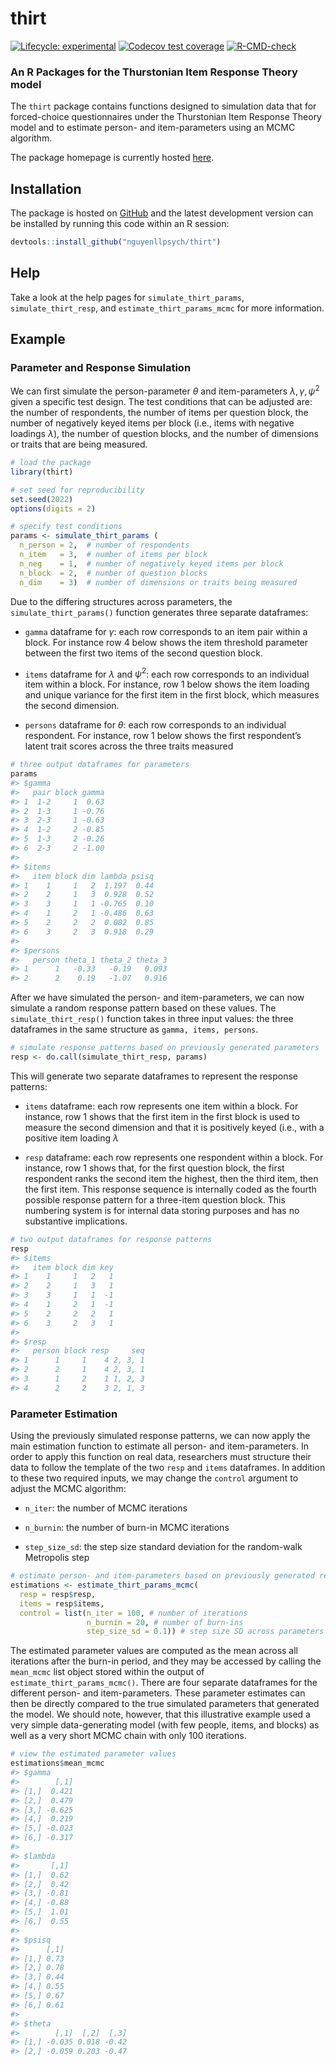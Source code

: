 
<!-- README.md is generated from README.Rmd. Please edit that file -->

# thirt

<!-- badges: start -->

[![Lifecycle:
experimental](https://img.shields.io/badge/lifecycle-experimental-orange.svg)](https://lifecycle.r-lib.org/articles/stages.html#experimental)
[![Codecov test
coverage](https://codecov.io/gh/nguyenllpsych/thirt/branch/main/graph/badge.svg)](https://codecov.io/gh/nguyenllpsych/thirt?branch=main)
[![R-CMD-check](https://github.com/nguyenllpsych/thirt/workflows/R-CMD-check/badge.svg)](https://github.com/nguyenllpsych/thirt/actions)

<!-- badges: end -->

### An R Packages for the Thurstonian Item Response Theory model

The `thirt` package contains functions designed to simulation data that
for forced-choice questionnaires under the Thurstonian Item Response
Theory model and to estimate person- and item-parameters using an MCMC
algorithm.  

The package homepage is currently hosted
[here](https://nguyenllpsych.github.io/thirt/index.html).

## Installation

The package is hosted on
[GitHub](https://www.github.com/nguyenllpsych/thirt) and the latest
development version can be installed by running this code within an R
session:

``` r
devtools::install_github("nguyenllpsych/thirt")
```

## Help

Take a look at the help pages for `simulate_thirt_params`,
`simulate_thirt_resp`, and `estimate_thirt_params_mcmc` for more
information.

## Example

### Parameter and Response Simulation

We can first simulate the person-parameter $\theta$ and item-parameters
$\lambda, \gamma, \psi^2$ given a specific test design. The test
conditions that can be adjusted are: the number of respondents, the
number of items per question block, the number of negatively keyed items
per block (i.e., items with negative loadings $\lambda$), the number of
question blocks, and the number of dimensions or traits that are being
measured.

``` r
# load the package
library(thirt)

# set seed for reproducibility
set.seed(2022)
options(digits = 2)

# specify test conditions
params <- simulate_thirt_params (
  n_person = 2,  # number of respondents
  n_item   = 3,  # number of items per block
  n_neg    = 1,  # number of negatively keyed items per block
  n_block  = 2,  # number of question blocks
  n_dim    = 3)  # number of dimensions or traits being measured
```

Due to the differing structures across parameters, the
`simulate_thirt_params()` function generates three separate dataframes:

- `gamma` dataframe for $\gamma$: each row corresponds to an item pair
  within a block. For instance row 4 below shows the item threshold
  parameter between the first two items of the second question block.

- `items` dataframe for $\lambda$ and $\psi^2$: each row corresponds to
  an individual item within a block. For instance, row 1 below shows the
  item loading and unique variance for the first item in the first
  block, which measures the second dimension.

- `persons` dataframe for $\theta$: each row corresponds to an
  individual respondent. For instance, row 1 below shows the first
  respondent’s latent trait scores across the three traits measured

``` r
# three output dataframes for parameters
params
#> $gamma
#>   pair block gamma
#> 1  1-2     1  0.63
#> 2  1-3     1 -0.76
#> 3  2-3     1 -0.63
#> 4  1-2     2 -0.85
#> 5  1-3     2 -0.26
#> 6  2-3     2 -1.00
#> 
#> $items
#>   item block dim lambda psisq
#> 1    1     1   2  1.197  0.44
#> 2    2     1   3  0.928  0.52
#> 3    3     1   1 -0.765  0.10
#> 4    1     2   1 -0.486  0.63
#> 5    2     2   2  0.082  0.85
#> 6    3     2   3  0.918  0.29
#> 
#> $persons
#>   person theta_1 theta_2 theta_3
#> 1      1   -0.33   -0.19   0.093
#> 2      2    0.19   -1.07   0.916
```

After we have simulated the person- and item-parameters, we can now
simulate a random response pattern based on these values. The
`simulate_thirt_resp()` function takes in three input values: the three
dataframes in the same structure as `gamma, items, persons`.

``` r
# simulate response patterns based on previously generated parameters
resp <- do.call(simulate_thirt_resp, params)
```

This will generate two separate dataframes to represent the response
patterns:

- `items` dataframe: each row represents one item within a block. For
  instance, row 1 shows that the first item in the first block is used
  to measure the second dimension and that it is positively keyed (i.e.,
  with a positive item loading $\lambda$

- `resp` dataframe: each row represents one respondent within a block.
  For instance, row 1 shows that, for the first question block, the
  first respondent ranks the second item the highest, then the third
  item, then the first item. This response sequence is internally coded
  as the fourth possible response pattern for a three-item question
  block. This numbering system is for internal data storing purposes and
  has no substantive implications.

``` r
# two output dataframes for response patterns
resp
#> $items
#>   item block dim key
#> 1    1     1   2   1
#> 2    2     1   3   1
#> 3    3     1   1  -1
#> 4    1     2   1  -1
#> 5    2     2   2   1
#> 6    3     2   3   1
#> 
#> $resp
#>   person block resp     seq
#> 1      1     1    4 2, 3, 1
#> 2      2     1    4 2, 3, 1
#> 3      1     2    1 1, 2, 3
#> 4      2     2    3 2, 1, 3
```

### Parameter Estimation

Using the previously simulated response patterns, we can now apply the
main estimation function to estimate all person- and item-parameters. In
order to apply this function on real data, researchers must structure
their data to follow the template of the two `resp` and `items`
dataframes. In addition to these two required inputs, we may change the
`control` argument to adjust the MCMC algorithm:

- `n_iter`: the number of MCMC iterations

- `n_burnin`: the number of burn-in MCMC iterations

- `step_size_sd`: the step size standard deviation for the random-walk
  Metropolis step

``` r
# estimate person- and item-parameters based on previously generated response patterns
estimations <- estimate_thirt_params_mcmc(
  resp = resp$resp,
  items = resp$items,
  control = list(n_iter = 100, # number of iterations
                 n_burnin = 20, # number of burn-ins
                 step_size_sd = 0.1)) # step size SD across parameters
```

The estimated parameter values are computed as the mean across all
iterations after the burn-in period, and they may be accessed by calling
the `mean_mcmc` list object stored within the output of
`estimate_thirt_params_mcmc()`. There are four separate dataframes for
the different person- and item-parameters. These parameter estimates can
then be directly compared to the true simulated parameters that
generated the model. We should note, however, that this illustrative
example used a very simple data-generating model (with few people,
items, and blocks) as well as a very short MCMC chain with only 100
iterations.

``` r
# view the estimated parameter values
estimations$mean_mcmc
#> $gamma
#>        [,1]
#> [1,]  0.421
#> [2,]  0.479
#> [3,] -0.625
#> [4,]  0.219
#> [5,] -0.023
#> [6,] -0.317
#> 
#> $lambda
#>       [,1]
#> [1,]  0.62
#> [2,]  0.42
#> [3,] -0.81
#> [4,] -0.88
#> [5,]  1.01
#> [6,]  0.55
#> 
#> $psisq
#>      [,1]
#> [1,] 0.73
#> [2,] 0.78
#> [3,] 0.44
#> [4,] 0.55
#> [5,] 0.67
#> [6,] 0.61
#> 
#> $theta
#>        [,1]  [,2]  [,3]
#> [1,] -0.035 0.018 -0.42
#> [2,] -0.059 0.203 -0.47
```
